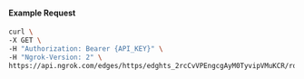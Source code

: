 <!-- Code generated for API Clients. DO NOT EDIT. -->

#### Example Request

```bash
curl \
-X GET \
-H "Authorization: Bearer {API_KEY}" \
-H "Ngrok-Version: 2" \
https://api.ngrok.com/edges/https/edghts_2rcCvVPEngcgAyM0TyvipVMuKCR/routes/edghtsrt_2rcCvTIB74lfzHJG20Jk4lbxKhn/response_headers
```
